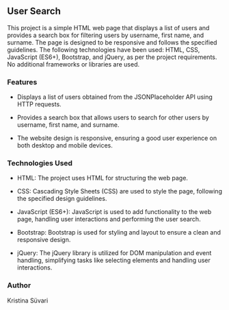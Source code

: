 ## User Search

This project is a simple HTML web page that displays a list of users and provides a search box for filtering users by username, first name, and surname. The page is designed to be responsive and follows the specified guidelines. The following technologies have been used: HTML, CSS, JavaScript (ES6+), Bootstrap, and jQuery, as per the project requirements. No additional frameworks or libraries are used.

### Features

- Displays a list of users obtained from the JSONPlaceholder API using HTTP requests.

- Provides a search box that allows users to search for other users by username, first name, and surname.

- The website design is responsive, ensuring a good user experience on both desktop and mobile devices.

### Technologies Used

- HTML: The project uses HTML for structuring the web page.

- CSS: Cascading Style Sheets (CSS) are used to style the page, following the specified design guidelines.

- JavaScript (ES6+): JavaScript is used to add functionality to the web page, handling user interactions and performing the user search.

- Bootstrap: Bootstrap is used for styling and layout to ensure a clean and responsive design.

- jQuery: The jQuery library is utilized for DOM manipulation and event handling, simplifying tasks like selecting elements and handling user interactions.

### Author

Kristina Süvari
